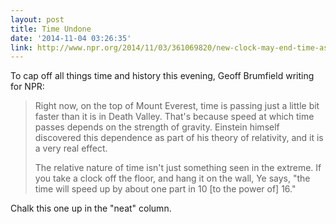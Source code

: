 ```yaml
---
layout: post
title: Time Undone
date: '2014-11-04 03:26:35'
link: http://www.npr.org/2014/11/03/361069820/new-clock-may-end-time-as-we-know-it
---
```


To cap off all things time and history this evening, Geoff Brumfield writing for NPR:

> Right now, on the top of Mount Everest, time is passing just a little bit faster than it is in Death Valley. That's because speed at which time passes depends on the strength of gravity. Einstein himself discovered this dependence as part of his theory of relativity, and it is a very real effect.
> 
> The relative nature of time isn't just something seen in the extreme. If you take a clock off the floor, and hang it on the wall, Ye says, "the time will speed up by about one part in 10 [to the power of] 16."

Chalk this one up in the "neat" column.